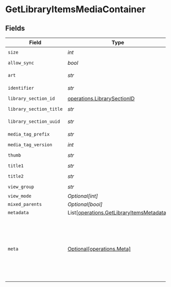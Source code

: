 # GetLibraryItemsMediaContainer


## Fields

| Field                                                                                           | Type                                                                                            | Required                                                                                        | Description                                                                                     | Example                                                                                         |
| ----------------------------------------------------------------------------------------------- | ----------------------------------------------------------------------------------------------- | ----------------------------------------------------------------------------------------------- | ----------------------------------------------------------------------------------------------- | ----------------------------------------------------------------------------------------------- |
| `size`                                                                                          | *int*                                                                                           | :heavy_check_mark:                                                                              | N/A                                                                                             | 70                                                                                              |
| `allow_sync`                                                                                    | *bool*                                                                                          | :heavy_check_mark:                                                                              | N/A                                                                                             | true                                                                                            |
| `art`                                                                                           | *str*                                                                                           | :heavy_check_mark:                                                                              | N/A                                                                                             | /:/resources/movie-fanart.jpg                                                                   |
| `identifier`                                                                                    | *str*                                                                                           | :heavy_check_mark:                                                                              | N/A                                                                                             | com.plexapp.plugins.library                                                                     |
| `library_section_id`                                                                            | [operations.LibrarySectionID](../../models/operations/librarysectionid.md)                      | :heavy_check_mark:                                                                              | N/A                                                                                             |                                                                                                 |
| `library_section_title`                                                                         | *str*                                                                                           | :heavy_check_mark:                                                                              | N/A                                                                                             | Movies                                                                                          |
| `library_section_uuid`                                                                          | *str*                                                                                           | :heavy_check_mark:                                                                              | N/A                                                                                             | 322a231a-b7f7-49f5-920f-14c61199cd30                                                            |
| `media_tag_prefix`                                                                              | *str*                                                                                           | :heavy_check_mark:                                                                              | N/A                                                                                             | /system/bundle/media/flags/                                                                     |
| `media_tag_version`                                                                             | *int*                                                                                           | :heavy_check_mark:                                                                              | N/A                                                                                             | 1701731894                                                                                      |
| `thumb`                                                                                         | *str*                                                                                           | :heavy_check_mark:                                                                              | N/A                                                                                             | /:/resources/movie.png                                                                          |
| `title1`                                                                                        | *str*                                                                                           | :heavy_check_mark:                                                                              | N/A                                                                                             | Movies                                                                                          |
| `title2`                                                                                        | *str*                                                                                           | :heavy_check_mark:                                                                              | N/A                                                                                             | Recently Released                                                                               |
| `view_group`                                                                                    | *str*                                                                                           | :heavy_check_mark:                                                                              | N/A                                                                                             | movie                                                                                           |
| `view_mode`                                                                                     | *Optional[int]*                                                                                 | :heavy_minus_sign:                                                                              | N/A                                                                                             | 65592                                                                                           |
| `mixed_parents`                                                                                 | *Optional[bool]*                                                                                | :heavy_minus_sign:                                                                              | N/A                                                                                             | true                                                                                            |
| `metadata`                                                                                      | List[[operations.GetLibraryItemsMetadata](../../models/operations/getlibraryitemsmetadata.md)]  | :heavy_minus_sign:                                                                              | N/A                                                                                             |                                                                                                 |
| `meta`                                                                                          | [Optional[operations.Meta]](../../models/operations/meta.md)                                    | :heavy_minus_sign:                                                                              | The Meta object is only included in the response if the `includeMeta` parameter is set to `1`.<br/> |                                                                                                 |